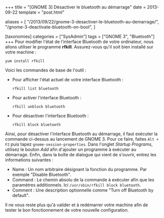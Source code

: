 +++
title = "[GNOME 3] Désactiver le bluetooth au démarrage"
date = 2013-09-22
template = "post.html"

aliases = [
  "/2013/09/22/gnome-3-desactiver-le-bluetooth-au-demarrage/",
  "/gnome-3-deactivate-bluetooth-on-boot",
]

[taxonomies]
categories = ["SysAdmin"]
tags = ["GNOME 3", "Bluetooth"]
+++
Pour modifier l'état de l'interface Bluetooth de votre ordinateur, nous allons
utiliser le programme **rfkill**. Assurez-vous qu'il soit bien installé sur
votre machine :

```
yum install rfkill
```

Voici les commandes de base de l'outil :

* Pour afficher l'état actuel de votre interface Bluetooth :

    ```
    rfkill list bluetooth
    ```

* Pour activer l'interface Bluetooth :

    ```
    rfkill unblock bluetooth
    ```

* Pour désactiver l'interface Bluetooth :

    ```
    rfkill block bluetooth
    ```

<!-- more -->

Ainsi, pour désactiver l'interface Bluetooth au démarrage, il faut exécuter la
commande ci-dessus au lancement de GNOME 3. Pour ce faire, faites `Alt + F2`
puis tapez `gnome-session-properties`. Dans l'onglet *Startup Programs*,
utilisez le bouton *Add* afin d'ajouter un programme à exécuter au démarrage.
Enfin, dans la boîte de dialogue qui vient de s'ouvrir, entrez les informations
suivantes :

* Name : Un nom arbitraire désignant la fonction du programme. Par exemple
  "Disable Bluetooth".
* Command : Le chemin absolu de la commande à exécuter afin que les paramètres
  additionnels. Ici `/usr/sbin/rfkill block bluetooth`.
* Comment : Une description optionnelle comme "Turn off Bluetooth by default".

Il ne vous reste plus qu'à valider et à redémarrer votre machine afin de tester
le bon fonctionnement de votre nouvelle configuration.

